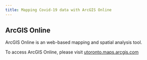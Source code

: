 ```yaml
---
title: Mapping Covid-19 data with ArcGIS Online
---
```


## ArcGIS Online
ArcGIS Online is an web-based mapping and spatial analysis tool.

To access ArcGIS Online, please visit [utoronto.maps.arcgis.com](http://utoronto.maps.arcgis.com)
